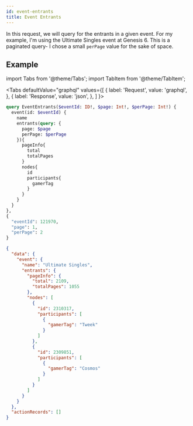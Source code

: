 ```yaml
---
id: event-entrants
title: Event Entrants
---
```


In this request, we will query for the entrants in a given event.
For my example, I'm using the Ultimate Singles event at Genesis 6.
This is a paginated query- I chose a small `perPage` value for the sake of space.

## Example

import Tabs from '@theme/Tabs';
import TabItem from '@theme/TabItem';

<Tabs
defaultValue="graphql"
values={[
{ label: 'Request', value: 'graphql', },
{ label: 'Response', value: 'json', },
]
}>

<TabItem value="graphql">

```graphql
query EventEntrants($eventId: ID!, $page: Int!, $perPage: Int!) {
  event(id: $eventId) {
    name
    entrants(query: {
      page: $page
      perPage: $perPage
    }){
      pageInfo{
        total
        totalPages
      }
      nodes{
        id
        participants{
          gamerTag
        }
      }
    }
  }
},
{
  "eventId": 121970,
  "page": 1,
  "perPage": 2
}
```

</TabItem>

<TabItem value="json">

```json
{
  "data": {
    "event": {
      "name": "Ultimate Singles",
      "entrants": {
        "pageInfo": {
          "total": 2109,
          "totalPages": 1055
        },
        "nodes": [
          {
            "id": 2310317,
            "participants": [
              {
                "gamerTag": "Tweek"
              }
            ]
          },
          {
            "id": 2309851,
            "participants": [
              {
                "gamerTag": "Cosmos"
              }
            ]
          }
        ]
      }
    }
  },
  "actionRecords": []
}
```

</TabItem>
</Tabs>
